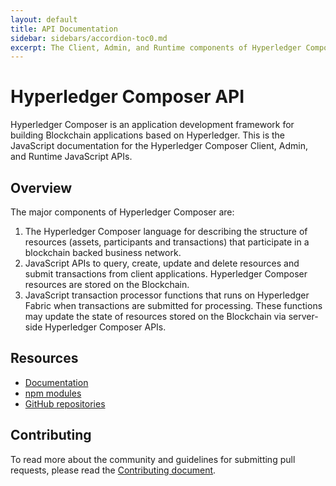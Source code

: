 ```yaml
---
layout: default
title: API Documentation
sidebar: sidebars/accordion-toc0.md
excerpt: The Client, Admin, and Runtime components of Hyperledger Composer contain [JavaScript APIs](../api/api-doc-index.html) for application integration.
---
```


# Hyperledger Composer API
Hyperledger Composer  is an application development framework for building Blockchain applications based on Hyperledger. This is the JavaScript documentation for the Hyperledger Composer Client, Admin, and Runtime JavaScript APIs.


## Overview
The major components of Hyperledger Composer are:

1. The Hyperledger Composer language for describing the structure of resources (assets, participants
and transactions) that participate in a blockchain backed business network.
2. JavaScript APIs to query, create, update and delete resources and submit transactions
 from client applications. Hyperledger Composer resources are stored on the Blockchain.
3. JavaScript transaction processor functions that runs on Hyperledger Fabric when transactions are
submitted for processing. These functions may update the state of resources
stored on the Blockchain via server-side Hyperledger Composer APIs.

##  Resources

- [Documentation](https://hyperledger.github.io/composer/)
- [npm modules](https://www.npmjs.com/search?q=hyperledger-composer)
- [GitHub repositories](https://github.com/hyperledger/composer)

## Contributing

To read more about the community and guidelines for submitting pull requests,
please read the [Contributing document](https://github.com/hyperledger/composer/blob/master/CONTRIBUTING.md).
